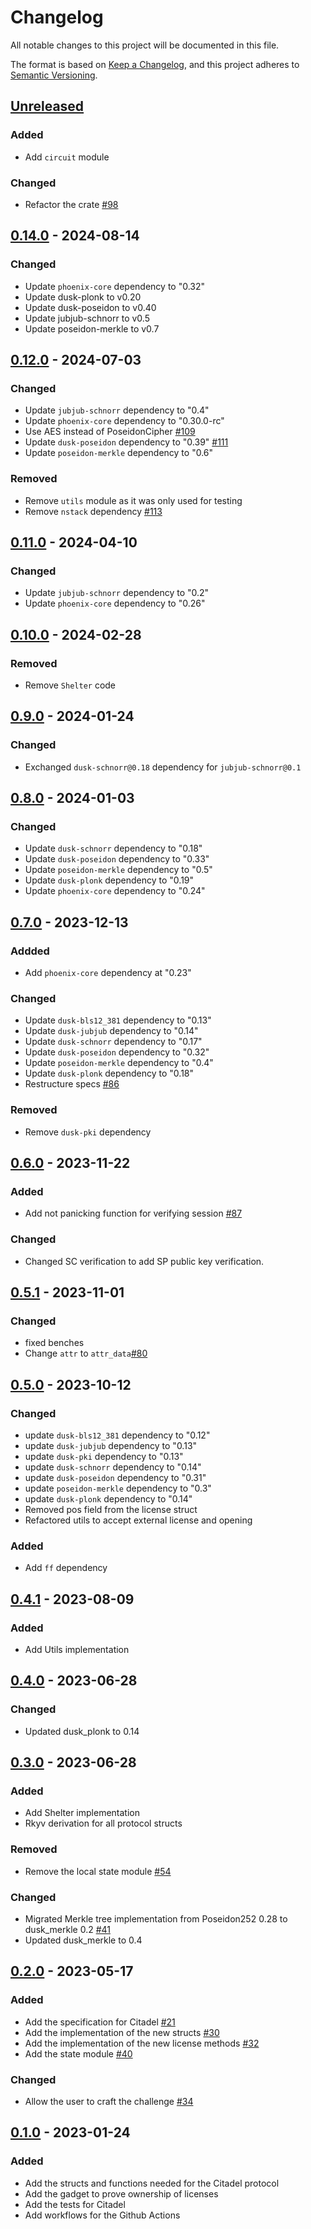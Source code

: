# Changelog

All notable changes to this project will be documented in this file.

The format is based on [Keep a Changelog](https://keepachangelog.com/en/1.0.0/),
and this project adheres to [Semantic Versioning](https://semver.org/spec/v2.0.0.html).

## [Unreleased]

### Added

- Add `circuit` module

### Changed

- Refactor the crate [#98]

## [0.14.0] - 2024-08-14

### Changed

- Update `phoenix-core` dependency to "0.32"
- Update dusk-plonk to v0.20
- Update dusk-poseidon to v0.40
- Update jubjub-schnorr to v0.5
- Update poseidon-merkle to v0.7

## [0.12.0] - 2024-07-03

### Changed

- Update `jubjub-schnorr` dependency to "0.4"
- Update `phoenix-core` dependency to "0.30.0-rc"
- Use AES instead of PoseidonCipher [#109]
- Update `dusk-poseidon` dependency to "0.39" [#111]
- Update `poseidon-merkle` dependency to "0.6"

### Removed

- Remove `utils` module as it was only used for testing
- Remove `nstack` dependency [#113]

## [0.11.0] - 2024-04-10

### Changed

- Update `jubjub-schnorr` dependency to "0.2"
- Update `phoenix-core` dependency to "0.26"

## [0.10.0] - 2024-02-28

### Removed

- Remove `Shelter` code

## [0.9.0] - 2024-01-24

### Changed

- Exchanged `dusk-schnorr@0.18` dependency for `jubjub-schnorr@0.1`

## [0.8.0] - 2024-01-03

### Changed

- Update `dusk-schnorr` dependency to "0.18"
- Update `dusk-poseidon` dependency to "0.33"
- Update `poseidon-merkle` dependency to "0.5"
- Update `dusk-plonk` dependency to "0.19"
- Update `phoenix-core` dependency to "0.24"

## [0.7.0] - 2023-12-13

### Addded

- Add `phoenix-core` dependency at "0.23"

### Changed

- Update `dusk-bls12_381` dependency to "0.13"
- Update `dusk-jubjub` dependency to "0.14"
- Update `dusk-schnorr` dependency to "0.17"
- Update `dusk-poseidon` dependency to "0.32"
- Update `poseidon-merkle` dependency to "0.4"
- Update `dusk-plonk` dependency to "0.18"
- Restructure specs [#86]

### Removed

- Remove `dusk-pki` dependency

## [0.6.0] - 2023-11-22

### Added

- Add not panicking function for verifying session [#87]

### Changed

- Changed SC verification to add SP public key verification.

## [0.5.1] - 2023-11-01

### Changed

- fixed benches
- Change `attr` to `attr_data`[#80]

## [0.5.0] - 2023-10-12

### Changed

- update `dusk-bls12_381` dependency to "0.12"
- update `dusk-jubjub` dependency to "0.13"
- update `dusk-pki` dependency to "0.13"
- update `dusk-schnorr` dependency to "0.14"
- update `dusk-poseidon` dependency to "0.31"
- update `poseidon-merkle` dependency to "0.3"
- update `dusk-plonk` dependency to "0.14"
- Removed pos field from the license struct
- Refactored utils to accept external license and opening

### Added

- Add `ff` dependency

## [0.4.1] - 2023-08-09

### Added

- Add Utils implementation

## [0.4.0] - 2023-06-28

### Changed

- Updated dusk_plonk to 0.14

## [0.3.0] - 2023-06-28

### Added

- Add Shelter implementation
- Rkyv derivation for all protocol structs

### Removed

- Remove the local state module [#54]

### Changed

- Migrated Merkle tree implementation from Poseidon252 0.28 to dusk_merkle 0.2 [#41]
- Updated dusk_merkle to 0.4

## [0.2.0] - 2023-05-17

### Added

- Add the specification for Citadel [#21]
- Add the implementation of the new structs [#30]
- Add the implementation of the new license methods [#32]
- Add the state module [#40]

### Changed

- Allow the user to craft the challenge [#34]

## [0.1.0] - 2023-01-24

### Added

- Add the structs and functions needed for the Citadel protocol
- Add the gadget to prove ownership of licenses
- Add the tests for Citadel
- Add workflows for the Github Actions

<!-- ISSUES -->
[#98]: https://github.com/dusk-network/citadel/issues/98
[#113]: https://github.com/dusk-network/citadel/issues/113
[#111]: https://github.com/dusk-network/citadel/issues/111
[#109]: https://github.com/dusk-network/citadel/issues/109
[#87]: https://github.com/dusk-network/citadel/issues/87
[#86]: https://github.com/dusk-network/citadel/issues/86
[#80]: https://github.com/dusk-network/citadel/issues/80
[#54]: https://github.com/dusk-network/citadel/issues/54
[#41]: https://github.com/dusk-network/citadel/issues/41
[#40]: https://github.com/dusk-network/citadel/issues/40
[#34]: https://github.com/dusk-network/citadel/issues/34
[#32]: https://github.com/dusk-network/citadel/issues/32
[#30]: https://github.com/dusk-network/citadel/issues/30
[#21]: https://github.com/dusk-network/citadel/issues/21

<!-- VERSIONS -->
[Unreleased]: https://github.com/dusk-network/citadel/compare/v0.14.0...HEAD
[0.14.0]: https://github.com/dusk-network/citadel/compare/v0.12.0...v0.14.0
[0.12.0]: https://github.com/dusk-network/citadel/compare/v0.11.0...v0.12.0
[0.11.0]: https://github.com/dusk-network/citadel/compare/v0.10.0...v0.11.0
[0.10.0]: https://github.com/dusk-network/citadel/compare/v0.9.0...v0.10.0
[0.9.0]: https://github.com/dusk-network/citadel/compare/v0.8.0...v0.9.0
[0.8.0]: https://github.com/dusk-network/citadel/compare/v0.7.0...v0.8.0
[0.7.0]: https://github.com/dusk-network/citadel/compare/v0.6.0...v0.7.0
[0.6.0]: https://github.com/dusk-network/citadel/compare/v0.5.1...v0.6.0
[0.5.1]: https://github.com/dusk-network/citadel/compare/v0.5.0...v0.5.1
[0.5.0]: https://github.com/dusk-network/citadel/compare/v0.4.1...v0.5.0
[0.4.1]: https://github.com/dusk-network/citadel/compare/v0.4.0...v0.4.1
[0.4.0]: https://github.com/dusk-network/citadel/compare/v0.3.0...v0.4.0
[0.3.0]: https://github.com/dusk-network/citadel/compare/v0.2.0...v0.3.0
[0.2.0]: https://github.com/dusk-network/citadel/compare/v0.1.0...v0.2.0
[0.1.0]: https://github.com/dusk-network/citadel/releases/tag/v0.1.0
